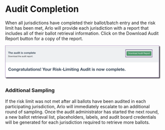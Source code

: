 # Audit Completion

When all jurisdictions have completed their ballot/batch entry and the risk limit has been met, Arlo will provide each jurisdiction with a report that includes all of their ballot retrieval information.  Click on the Download Audit Report button for a copy of the report.

![](<../.gitbook/assets/image (33) (1).png>)

### **Additional Sampling**

If the risk limit was not met after all ballots have been audited in each participating jurisdiction, Arlo will immediately escalate to an additional round of sampling. Once the audit administrator has started the next round, a new ballot retrieval list, placeholders, labels, and audit board credentials will be generated for each jurisdiction required to retrieve more ballots.&#x20;
